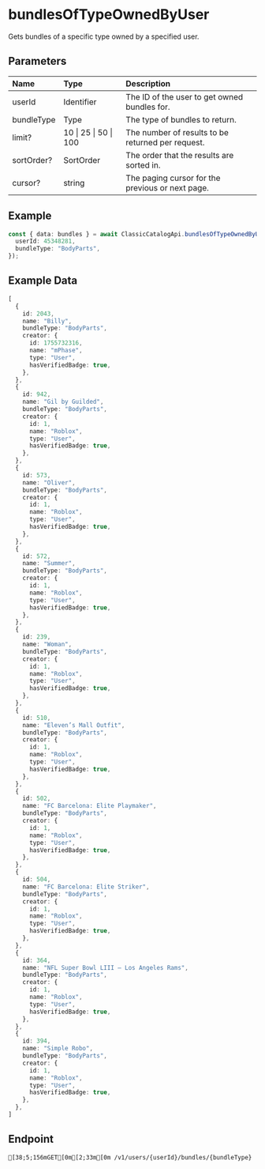 
# bundlesOfTypeOwnedByUser
Gets bundles of a specific type owned by a specified user.


## Parameters
| Name       | Type                  | Description                                       |
| :--------- | :-------------------- | :------------------------------------------------ |
| userId     | Identifier            | The ID of the user to get owned bundles for.      |
| bundleType | Type                  | The type of bundles to return.                    |
| limit?     | 10 \| 25 \| 50 \| 100 | The number of results to be returned per request. |
| sortOrder? | SortOrder             | The order that the results are sorted in.         |
| cursor?    | string                | The paging cursor for the previous or next page.  |



## Example
```ts copy showLineNumbers
const { data: bundles } = await ClassicCatalogApi.bundlesOfTypeOwnedByUser({
  userId: 45348281,
  bundleType: "BodyParts",
}); 
```


## Example Data
```ts copy showLineNumbers
[
  {
    id: 2043,
    name: "Billy",
    bundleType: "BodyParts",
    creator: {
      id: 1755732316,
      name: "mPhase",
      type: "User",
      hasVerifiedBadge: true,
    },
  },
  {
    id: 942,
    name: "Gil by Guilded",
    bundleType: "BodyParts",
    creator: {
      id: 1,
      name: "Roblox",
      type: "User",
      hasVerifiedBadge: true,
    },
  },
  {
    id: 573,
    name: "Oliver",
    bundleType: "BodyParts",
    creator: {
      id: 1,
      name: "Roblox",
      type: "User",
      hasVerifiedBadge: true,
    },
  },
  {
    id: 572,
    name: "Summer",
    bundleType: "BodyParts",
    creator: {
      id: 1,
      name: "Roblox",
      type: "User",
      hasVerifiedBadge: true,
    },
  },
  {
    id: 239,
    name: "Woman",
    bundleType: "BodyParts",
    creator: {
      id: 1,
      name: "Roblox",
      type: "User",
      hasVerifiedBadge: true,
    },
  },
  {
    id: 510,
    name: "Eleven’s Mall Outfit",
    bundleType: "BodyParts",
    creator: {
      id: 1,
      name: "Roblox",
      type: "User",
      hasVerifiedBadge: true,
    },
  },
  {
    id: 502,
    name: "FC Barcelona: Elite Playmaker",
    bundleType: "BodyParts",
    creator: {
      id: 1,
      name: "Roblox",
      type: "User",
      hasVerifiedBadge: true,
    },
  },
  {
    id: 504,
    name: "FC Barcelona: Elite Striker",
    bundleType: "BodyParts",
    creator: {
      id: 1,
      name: "Roblox",
      type: "User",
      hasVerifiedBadge: true,
    },
  },
  {
    id: 364,
    name: "NFL Super Bowl LIII – Los Angeles Rams",
    bundleType: "BodyParts",
    creator: {
      id: 1,
      name: "Roblox",
      type: "User",
      hasVerifiedBadge: true,
    },
  },
  {
    id: 394,
    name: "Simple Robo",
    bundleType: "BodyParts",
    creator: {
      id: 1,
      name: "Roblox",
      type: "User",
      hasVerifiedBadge: true,
    },
  },
] 
```


## Endpoint
```ansi
[38;5;156mGET[0m[2;33m[0m /v1/users/{userId}/bundles/{bundleType}
```
  
